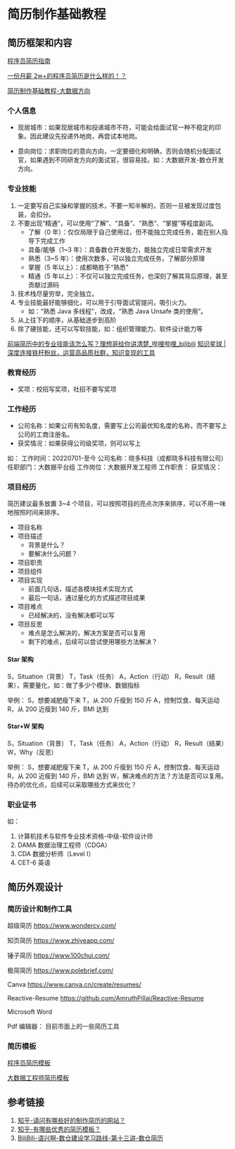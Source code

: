 # 简历制作基础教程

## 简历框架和内容

[程序员简历指南](work/career/main-job/程序员/interview/简历/程序员简历指南.md)

[一份月薪 2w+的程序员简历是什么样的！？](https://mp.weixin.qq.com/s/MEghJzMuUqKmggwe03vGRg)

[简历制作基础教程-大数据方向](work/career/main-job/程序员/interview/简历/简历制作基础教程-大数据方向.md)

### 个人信息

- 现居城市：如果现居城市和投递城市不符，可能会给面试官一种不稳定的印象。因此建议先投递外地岗，再尝试本地岗。

- 意向岗位：求职岗位的意向方向，一定要细化和明确，否则会随机分配面试官，如果遇到不同研发方向的面试官，很容易挂。如：大数据开发-数仓开发方向。

### 专业技能

1. 一定要写自己实操和掌握的技术，不要一知半解的，否则一旦被发现过度包装，会扣分。
2. 不要出现“精通”，可以使用“了解”、“具备”、“熟悉”、“掌握”等程度副词。
	- 了解（0 年）：仅仅局限于自己使用过，但不能独立完成任务，能在别人指导下完成工作
	- 具备/能够（1~3 年）：具备数仓开发能力，能独立完成日常需求开发
	- 熟悉（3~5 年）：使用次数多，可以独立完成任务，了解部分原理
	- 掌握（5 年以上）：成都略胜于“熟悉”
	- 精通（5 年以上）：不仅可以独立完成任务，也深刻了解其背后原理，甚至贡献过源码
3. 技术栈尽量穷举，完全独立。
4. 专业技能最好能够细化，可以用于引导面试官提问，吸引火力。
	- 如：“熟悉 Java 多线程”，改成，“熟悉 Java Unsafe 类的使用”。
5. 从上往下的顺序，从基础逐步到高阶
6. 除了硬技能，还可以写软技能，如：组织管理能力、软件设计能力等

[前端简历中的专业技能该怎么写？理想哥给你讲清楚\_哔哩哔哩\_bilibili](https://www.bilibili.com/video/BV1Zm4y1n7wN/?vd_source=31f9517734e43a6c180d5d1d56a5e162)
[知识星球 | 深度连接铁杆粉丝，运营高品质社群，知识变现的工具](https://articles.zsxq.com/id_tcw7hbegco5q.html)

### 教育经历

- 奖项：校招写奖项，社招不要写奖项

### 工作经历

- 公司名称：如果公司有知名度，需要写上公司最优知名度的名称，而不要写上公司的工商注册名。
- 获奖情况：如果获得公司级奖项，则可以写上

如：
工作时间：20220701-至今
公司名称：晓多科技（成都晓多科技有限公司）
任职部门：大数据平台组
工作岗位：大数据开发工程师
工作职责：
获奖情况：

### 项目经历

简历建议最多放置 3~4 个项目，可以按照项目的亮点次序来排序，可以不用一味地按照时间来排序。

- 项目名称
- 项目描述
	- 背景是什么？
	- 要解决什么问题？
- 项目职责
- 项目组件
- 项目实现
	- 前面几句话，描述各模块技术实现方式
	- 最后一句话，通过量化的方式描述项目成果
- 项目难点
	- 已经解决的，没有解决都可以写
- 项目反思
	- 难点是怎么解决的，解决方案是否可以复用
	- 剩下的难点，后续可以尝试使用哪些方法解决？

#### Star 架构

S，Situation（背景）
T，Task（任务）
A，Action（行动）
R，Result（结果），需要量化，如：做了多少个模块、数据指标

举例：
S，想要减肥瘦下来
T，从 200 斤瘦到 150 斤
A，控制饮食、每天运动
R，从 200 近瘦到 140 斤，BMI 达到

#### Star+W 架构

S，Situation（背景）
T，Task（任务）
A，Action（行动）
R，Result（结果）
W，Why（反思）

举例：
S，想要减肥瘦下来
T，从 200 斤瘦到 150 斤
A，控制饮食、每天运动
R，从 200 近瘦到 140 斤，BMI 达到
W，解决难点的方法？方法是否可以复用。待办的优化点，后续可以采取哪些方式来优化？

### 职业证书

如：
1. 计算机技术与软件专业技术资格-中级-软件设计师
2. DAMA 数据治理工程师（CDGA）
3. CDA 数据分析师（Level I）
4. CET-6 英语

## 简历外观设计

### 简历设计和制作工具

超级简历
https://www.wondercv.com/

知页简历
https://www.zhiyeapp.com/

锤子简历
https://www.100chui.com/

极简简历
https://www.polebrief.com/

Canva
https://www.canva.cn/create/resumes/

Reactive-Resume
https://github.com/AmruthPillai/Reactive-Resume

Microsoft Word

Pdf 编辑器：
目前市面上的一些简历工具

### 简历模板

[程序员简历模板](work/career/main-job/程序员/interview/简历/简历模板/程序员简历模板.md)

[大数据工程师简历模板](work/career/main-job/程序员/interview/简历/简历模板/大数据工程师简历模板.md)

## 参考链接

1. [知乎-请问有哪些好的制作简历的网站？](https://www.zhihu.com/question/24413066/answer/2542859763)
2. [知乎-有哪些优秀的简历模板？](https://www.zhihu.com/question/23734172/answer/1122434021)
3. [BiliBili-语兴啊-数仓建设学习路线-第十三讲-数仓简历](https://www.bilibili.com/video/BV1td4y1Y7n1/)